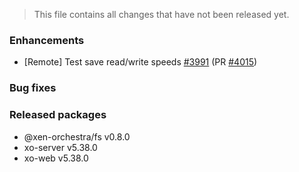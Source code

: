 > This file contains all changes that have not been released yet.

### Enhancements

- [Remote] Test save read/write speeds [#3991](https://github.com/vatesfr/xen-orchestra/issues/3991) (PR [#4015](https://github.com/vatesfr/xen-orchestra/pull/4015))

### Bug fixes

### Released packages

- @xen-orchestra/fs v0.8.0
- xo-server v5.38.0
- xo-web v5.38.0
